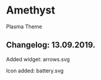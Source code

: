 # Amethyst
Plasma Theme

Changelog: 13.09.2019.
----------------------

Added widget: arrows.svg

Icon added: battery.svg
